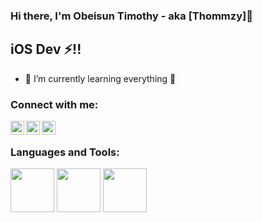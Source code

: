 ### Hi there, I'm Obeisun Timothy - aka [Thommzy]👋

## iOS Dev ⚡!!

- 🌱 I’m currently learning everything 🤣

### Connect with me:

[<img align="left" alt="codeSTACKr | Twitter" width="22px" src="https://cdn.jsdelivr.net/npm/simple-icons@v3/icons/twitter.svg" />][twitter]
[<img align="left" alt="codeSTACKr | LinkedIn" width="22px" src="https://cdn.jsdelivr.net/npm/simple-icons@v3/icons/linkedin.svg" />][linkedin]
[<img align="left" alt="codeSTACKr | Instagram" width="22px" src="https://cdn.jsdelivr.net/npm/simple-icons@v3/icons/instagram.svg" />][instagram]

<br />

### Languages and Tools:

<img src="https://mpng.subpng.com/20180619/wfr/kisspng-swift-apple-logo-objective-c-5b28a6c3713139.5003729715293907874637.jpg" width="70">
<img src="https://toppng.com/uploads/preview/apple-logo-black-rounded-png-image-apple-png-transparent-logo-11562980861z576l4liuc.png" width="70">

<img src="https://p.kindpng.com/picc/s/355-3557482_flutter-logo-png-transparent-png.png" width="70">

<br />
<br />

[twitter]: https://twitter.com/thommzy
[instagram]: https://instagram.com/tomcodes__
[linkedin]: https://www.linkedin.com/in/obeisun-timothy-91758a149/
